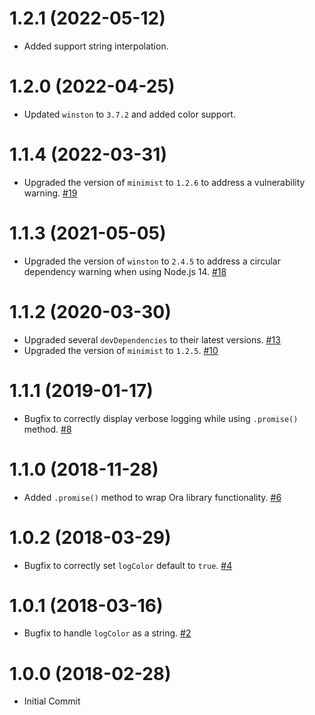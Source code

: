 # 1.2.1 (2022-05-12)

- Added support string interpolation. []()

# 1.2.0 (2022-04-25)

- Updated `winston` to `3.7.2` and added color support.

# 1.1.4 (2022-03-31)

- Upgraded the version of `minimist` to `1.2.6` to address a vulnerability warning. [#19](https://github.com/blackbaud/skyux-logger/pull/19)

# 1.1.3 (2021-05-05)

- Upgraded the version of `winston` to `2.4.5` to address a circular dependency warning when using Node.js 14. [#18](https://github.com/blackbaud/skyux-logger/pull/18)

# 1.1.2 (2020-03-30)

- Upgraded several `devDependencies` to their latest versions. [#13](https://github.com/blackbaud/skyux-logger/pull/13)
- Upgraded the version of `minimist` to `1.2.5`. [#10](https://github.com/blackbaud/skyux-logger/pull/10)

# 1.1.1 (2019-01-17)

- Bugfix to correctly display verbose logging while using `.promise()` method. [#8](https://github.com/blackbaud/skyux-logger/pull/8)

# 1.1.0 (2018-11-28)

- Added `.promise()` method to wrap Ora library functionality. [#6](https://github.com/blackbaud/skyux-logger/pull/6)

# 1.0.2 (2018-03-29)

- Bugfix to correctly set `logColor` default to `true`. [#4](https://github.com/blackbaud/skyux-logger/pull/4)

# 1.0.1 (2018-03-16)

- Bugfix to handle `logColor` as a string. [#2](https://github.com/blackbaud/skyux-logger/pull/2)

# 1.0.0 (2018-02-28)

- Initial Commit
